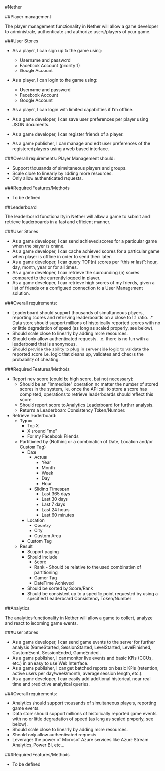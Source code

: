 #Nether


##Player management

The player management functionality in Nether will allow a game developer to administrate, authenticate and authorize users/players of your game.

###User Stories
* As a player, I can sign up to the game using:
	* Username and password
	* Facebook Account (priority 1)
	* Google Account
* As a player, I can login to the game using:
	* Username and password
	* Facebook Account
	* Google Account
* As a player, I can login with limited capabilities if I’m offline.

* As a game developer, I can save user preferences per player using JSON documents.
* As a game developer, I can register friends of a player.
* As a game publisher, I can manage and edit user preferences of the registered players using a web based interface.


###Overall requirements:
Player Management should:
* Support thousands of simultaneous players and groups.
* Scale close to linearly by adding more resources.
* Only allow authenticated requests.

###Required Features/Methods
* To be defined

##Leaderboard

The leaderboard functionality in Nether will allow a game to submit and retrieve leaderboards in a fast and efficient manner.

###User Stories
* As a game developer, I can send achieved scores for a particular game when the player is online.
* As a game developer, I can cache achieved scores for a particular game when player is offline in order to send them later.
* As a game developer, I can query TOP(n) scores per “this or last”: hour, day, month, year or for all times.
* As a game developer, I can retrieve the surrounding (n) scores compared to the currently logged in player.
* As a game developer, I can retrieve high scores of my friends, given a list of friends or a configured connection to a User Management solution.


###Overall requirements:
* Leaderboard should support thousands of simultaneous players, reporting scores and retrieving leaderboards on a close to 1:1 ratio.
.* Data store should support millions of historically reported scores with no or little degradation of speed (as long as scaled properly, see below).
* Should scale close to linearly by adding more resources.
* Should only allow authenticated requests. i.e. there is no fun with a leaderboard that is anonymous.
* Should provide the ability to plug in server side logic to validate the reported score i.e. logic that cleans up, validates and checks the probability of cheating.

###Required Features/Methods
* Report new score (could be high score, but not necessary):
	* Should be an "immediate" operation no matter the number of stored scores in the system, i.e. once the API call to store a score has completed, operations to retrieve leaderboards should reflect this score.
	* Should report score to Analytics Leaderboard for further analysis.
	* Returns a Leaderboard Consistency Token/Number.
* Retrieve leaderboard:
	* Types
		* Top X
		* X around "me"
		* For my Facebook Friends
	* Partitioned by (Nothing or a combination of Date, Location and/or Custom Tag)
		* Date
			* Actual
				* Year
				* Month
				* Week
				* Day
				* Hour
			* Sliding Timespan
				* Last 365 days
				* Last 30 days
				* Last 7 days
				* Last 24 hours
				* Last 60 minutes
		* Location
			* Country
			* City
			* Custom Area
		* Custom Tag
	* Result
		* Support paging
		* Should include
			* Score
			* Rank - Should be relative to the used combination of partitioning
			* Gamer Tag
			* DateTime Achieved
		* Should be sorted by Score/Rank
		* Should be consistent up to a specific point requested by using a specified Leaderboard Consistency Token/Number

##Analytics

The analytics functionality in Nether will allow a game to collect, analyze and react to incoming game events.

###User Stories
* As a game developer, I can send game events to the server for further analysis (GameStarted, SessionStarted, LevelStarted, LevelFinished, CustomEvent, SessionEnded, GameEnded).
* As a game publisher, I can monitor live events and basic KPIs (CCUs, etc.) in an easy to use Web Interface.
* As a game publisher, I can get batched reports on basic KPIs (retention, active users per day/week/month, average session length, etc.).
* As a game developer, I can easily add additional historical, near real time and predictive analytical queries.

###Overall requirements:
* Analytics should support thousands of simultaneous players, reporting game events.
* Data store should support millions of historically reported game events with no or little degradation of speed (as long as scaled properly, see below).
* Should scale close to linearly by adding more resources.
* Should only allow authenticated requests.
* Leverages the power of Microsof Azure services like Azure Stream Analytics, Power BI, etc...

###Required Features/Methods
* To be defined
